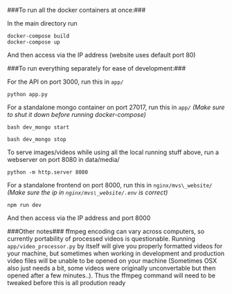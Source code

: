 ###To run all the docker containers at once:###

In the main directory run
```
docker-compose build
docker-compose up
```
And then access via the IP address (website uses default port 80)




###To run everything separately for ease of development:###

For the API on port 3000, run this in `app/`
```
python app.py
```

For a standalone mongo container on port 27017, run this in `app/`
*(Make sure to shut it down before running docker-compose)*
```
bash dev_mongo start
```
```
bash dev_mongo stop
```

To serve images/videos while using all the local running stuff above, run
a webserver on port 8080 in data/media/
```
python -m http.server 8080
```

For a standalone frontend on port 8000, run this in `nginx/mvs\_website/`
*(Make sure the ip in `nginx/mvs\_website/.env` is correct)*
```
npm run dev
```
And then access via the IP address and port 8000


###Other notes###
ffmpeg encoding can vary across computers, so currently portability
of processed videos is questionable. Running `app/video_processor.py`
by itself will give you properly formatted videos for your machine, but
sometimes when working in development and production video files will be unable
to be opened on your machine (Sometimes OSX also just needs a bit, some videos
were originally unconvertable but then opened after a few minutes..). Thus
the ffmpeg command will need to be tweaked before this is all prodution ready
